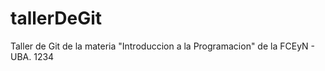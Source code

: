 # tallerDeGit

Taller de Git de la materia "Introduccion a la Programacion" de la FCEyN - UBA. 1234
